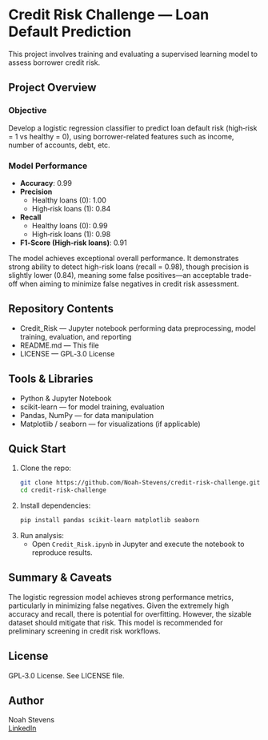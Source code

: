 # Credit Risk Challenge — Loan Default Prediction

This project involves training and evaluating a supervised learning model to assess borrower credit risk.

## Project Overview

### Objective  
Develop a logistic regression classifier to predict loan default risk (high‑risk = 1 vs healthy = 0), using borrower-related features such as income, number of accounts, debt, etc.

### Model Performance  
- **Accuracy**: 0.99  
- **Precision**  
  - Healthy loans (0): 1.00  
  - High‑risk loans (1): 0.84  
- **Recall**  
  - Healthy loans (0): 0.99  
  - High‑risk loans (1): 0.98  
- **F1‑Score (High‑risk loans)**: 0.91  

The model achieves exceptional overall performance. It demonstrates strong ability to detect high-risk loans (recall = 0.98), though precision is slightly lower (0.84), meaning some false positives—an acceptable trade-off when aiming to minimize false negatives in credit risk assessment.

## Repository Contents  
- Credit_Risk — Jupyter notebook performing data preprocessing, model training, evaluation, and reporting  
- README.md — This file  
- LICENSE — GPL‑3.0 License  

## Tools & Libraries  
- Python & Jupyter Notebook  
- scikit-learn — for model training, evaluation  
- Pandas, NumPy — for data manipulation  
- Matplotlib / seaborn — for visualizations (if applicable)  

## Quick Start  
1. Clone the repo:  
   ```bash
   git clone https://github.com/Noah-Stevens/credit-risk-challenge.git
   cd credit-risk-challenge
   ```  
2. Install dependencies:  
   ```bash
   pip install pandas scikit-learn matplotlib seaborn
   ```  
3. Run analysis:  
   - Open `Credit_Risk.ipynb` in Jupyter and execute the notebook to reproduce results.

## Summary & Caveats  
The logistic regression model achieves strong performance metrics, particularly in minimizing false negatives. Given the extremely high accuracy and recall, there is potential for overfitting. However, the sizable dataset should mitigate that risk. This model is recommended for preliminary screening in credit risk workflows.

## License  
GPL‑3.0 License. See LICENSE file.

## Author  
Noah Stevens  
[LinkedIn](https://www.linkedin.com/in/noah-stevens-2a47a3331/)
